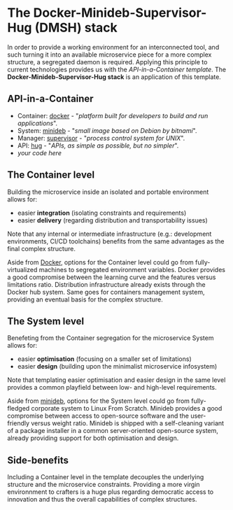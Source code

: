# The Docker-Minideb-Supervisor-Hug (DMSH) stack

In order to provide a working environment for an interconnected tool, and such turning it into an available microservice piece for a more complex structure, a segregated daemon is required. Applying this principle to current technologies provides us with the _API-in-a-Container template_. The **Docker-Minideb-Supervisor-Hug stack** is an application of this template.

## API-in-a-Container
- Container: [docker](https://github.com/docker) - "*platform built for developers to build and run applications*".
- System: [minideb](https://github.com/bitnami/minideb) - "*small image based on Debian by bitnami*".
- Manager: [supervisor](https://github.com/Supervisor/supervisor) - "*process control system for UNIX*".
- API: [hug](https://github.com/timothycrosley/hug) - "*APIs, as simple as possible, but no simpler*".
- *your code here*

## The Container level
Building the microservice inside an isolated and portable environment allows for:
- easier **integration** (isolating constraints and requirements)
- easier **delivery** (regarding distribution and transportability issues)

Note that any internal or intermediate infrastructure (e.g.: development environments, CI/CD toolchains) benefits from the same advantages as the final complex structure.

Aside from [Docker](https://github.com/docker), options for the Container level could go from fully-virtualized machines to segregated environment variables. Docker provides a good compromise between the learning curve and the features versus limitations ratio. Distribution infrastructure already exists through the Docker hub system. Same goes for containers management system, providing an eventual basis for the complex structure.

## The System level
Benefeting from the Container segregation for the microservice System allows for:
- easier **optimisation** (focusing on a smaller set of limitations)
- easier **design** (building upon the minimalist microservice infosystem)

Note that templating easier optimisation and easier design in the same level provides a common playfield between low- and high-level requirements.

Aside from [minideb](https://github.com/bitnami/minideb), options for the System level could go from fully-fledged corporate system to Linux From Scratch. Minideb provides a good compromise between access to open-source software and the user-friendly versus weight ratio. Minideb is shipped with a self-cleaning variant of a package installer in a common server-oriented open-source system, already providing support for both optimisation and design.

## Side-benefits
Including a Container level in the template decouples the underlying structure and the microservice constraints. Providing a more virgin environnment to crafters is a huge plus regarding democratic access to innovation and thus the overall capabilities of complex structures.
